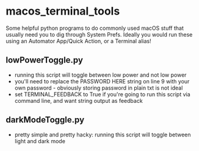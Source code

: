 # macos_terminal_tools
Some helpful python programs to do commonly used macOS stuff that usually need you to dig through System Prefs.
Ideally you would run these using an Automator App/Quick Action, or a Terminal alias!

## lowPowerToggle.py
 - running this script will toggle between low power and not low power
 - you'll need to replace the PASSWORD HERE string on line 9 with your own password - obviously storing password in plain txt is not ideal
 - set TERMINAL_FEEDBACK to True if you're going to run this script via command line, and want string output as feedback

## darkModeToggle.py
 - pretty simple and pretty hacky: running this script will toggle between light and dark mode
 
